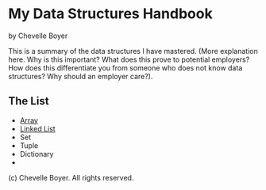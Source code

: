 # My Data Structures Handbook

by Chevelle Boyer

This is a summary of the data structures I have mastered. (More explanation here.
Why is this important? What does this prove to potential employers? How does this
differentiate you from someone who does not know data structures? Why should an
employer care?).

## The List

* [Array](array.md)
* [Linked List](linkedlist.md)
* Set
* Tuple
* Dictionary
* 

(c) Chevelle Boyer. All rights reserved.

